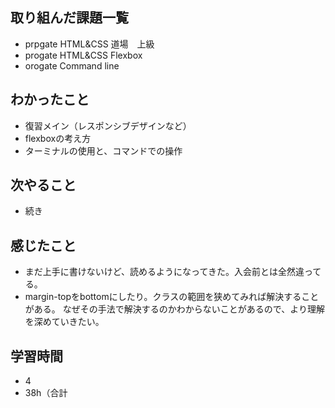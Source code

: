 ## 取り組んだ課題一覧
- prpgate HTML&CSS 道場　上級
- progate HTML&CSS Flexbox
- orogate Command line
## わかったこと
- 復習メイン（レスポンシブデザインなど）
- flexboxの考え方
- ターミナルの使用と、コマンドでの操作
## 次やること
- 続き
## 感じたこと
- まだ上手に書けないけど、読めるようになってきた。入会前とは全然違ってる。
- margin-topをbottomにしたり。クラスの範囲を狭めてみれば解決することがある。
なぜその手法で解決するのかわからないことがあるので、より理解を深めていきたい。
## 学習時間
- 4
- 38h（合計
